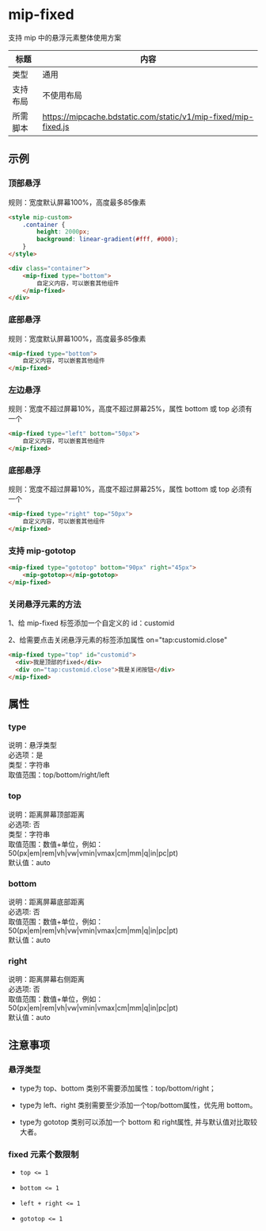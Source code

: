 # mip-fixed

支持 mip 中的悬浮元素整体使用方案

标题|内容
----|----
类型|通用
支持布局|不使用布局
所需脚本|https://mipcache.bdstatic.com/static/v1/mip-fixed/mip-fixed.js

## 示例

### 顶部悬浮

规则：宽度默认屏幕100%，高度最多85像素

```html
<style mip-custom>
    .container {
        height: 2000px;
        background: linear-gradient(#fff, #000);
    }
</style>

<div class="container">
    <mip-fixed type="bottom">
        自定义内容，可以嵌套其他组件
    </mip-fixed>
</div>
```

### 底部悬浮

规则：宽度默认屏幕100%，高度最多85像素

```html
<mip-fixed type="bottom">
    自定义内容，可以嵌套其他组件
</mip-fixed>
```

### 左边悬浮

规则：宽度不超过屏幕10%，高度不超过屏幕25%，属性 bottom 或 top 必须有一个

```html
<mip-fixed type="left" bottom="50px">
    自定义内容，可以嵌套其他组件
</mip-fixed>
```

### 底部悬浮

规则：宽度不超过屏幕10%，高度不超过屏幕25%，属性 bottom 或 top 必须有一个

```html
<mip-fixed type="right" top="50px">
    自定义内容，可以嵌套其他组件
</mip-fixed>
```

### 支持 mip-gototop


```html
<mip-fixed type="gototop" bottom="90px" right="45px">
    <mip-gototop></mip-gototop>
</mip-fixed>
```

### 关闭悬浮元素的方法

1、给 mip-fixed 标签添加一个自定义的 id：customid

2、给需要点击关闭悬浮元素的标签添加属性 on="tap:customid.close"

```html
<mip-fixed type="top" id="customid">
  <div>我是顶部的fixed</div>
  <div on="tap:customid.close">我是关闭按钮</div>
</mip-fixed>
```

## 属性

### type

说明：悬浮类型  
必选项：是  
类型：字符串  
取值范围：top/bottom/right/left

### top

说明：距离屏幕顶部距离  
必选项: 否  
类型：字符串  
取值范围：数值+单位，例如：50(px|em|rem|vh|vw|vmin|vmax|cm|mm|q|in|pc|pt)  
默认值：auto

### bottom

说明：距离屏幕底部距离  
必选项: 否  
取值范围：数值+单位，例如：50(px|em|rem|vh|vw|vmin|vmax|cm|mm|q|in|pc|pt)  
默认值：auto

### right

说明：距离屏幕右侧距离  
必选项: 否  
取值范围：数值+单位，例如：50(px|em|rem|vh|vw|vmin|vmax|cm|mm|q|in|pc|pt)  
默认值：auto

## 注意事项

### 悬浮类型

- type为 top、bottom 类别不需要添加属性：top/bottom/right；

- type为 left、right 类别需要至少添加一个top/bottom属性，优先用 bottom。

- type为 gototop 类别可以添加一个 bottom 和 right属性, 并与默认值对比取较大者。

### fixed 元素个数限制

- `top <= 1`

- `bottom <= 1`

- `left + right <= 1`

- `gototop <= 1`

